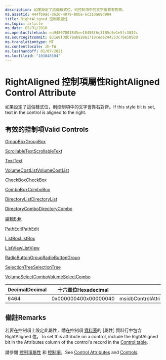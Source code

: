 ```yaml
---
description: 如果設定了這個樣式位，則控制項中的文字會靠右對齊。
ms.assetid: 444fb9ac-8626-4079-80be-6c210a69d984
title: RightAligned 控制項屬性
ms.topic: article
ms.date: 05/31/2018
ms.openlocfilehash: ea94807801845ee18458f6c3105c6e1e5fc3834c
ms.sourcegitcommit: 831e8f3db78ab820e1710cede244553c70e50500
ms.translationtype: MT
ms.contentlocale: zh-TW
ms.lasthandoff: 01/07/2021
ms.locfileid: "103848504"
---
```

# <a name="rightaligned-control-attribute"></a><span data-ttu-id="e4889-103">RightAligned 控制項屬性</span><span class="sxs-lookup"><span data-stu-id="e4889-103">RightAligned Control Attribute</span></span>

<span data-ttu-id="e4889-104">如果設定了這個樣式位，則控制項中的文字會靠右對齊。</span><span class="sxs-lookup"><span data-stu-id="e4889-104">If this style bit is set, text in the control is aligned to the right.</span></span>

## <a name="valid-controls"></a><span data-ttu-id="e4889-105">有效的控制項</span><span class="sxs-lookup"><span data-stu-id="e4889-105">Valid Controls</span></span>

[<span data-ttu-id="e4889-106">GroupBox</span><span class="sxs-lookup"><span data-stu-id="e4889-106">GroupBox</span></span>](groupbox-control.md)

 

[<span data-ttu-id="e4889-107">ScrollableText</span><span class="sxs-lookup"><span data-stu-id="e4889-107">ScrollableText</span></span>](scrollabletext-control.md)

 

[<span data-ttu-id="e4889-108">Text</span><span class="sxs-lookup"><span data-stu-id="e4889-108">Text</span></span>](text-control.md)

 

[<span data-ttu-id="e4889-109">VolumeCostList</span><span class="sxs-lookup"><span data-stu-id="e4889-109">VolumeCostList</span></span>](volumecostlist-control.md)

 

[<span data-ttu-id="e4889-110">CheckBox</span><span class="sxs-lookup"><span data-stu-id="e4889-110">CheckBox</span></span>](checkbox-control.md)

 

[<span data-ttu-id="e4889-111">ComboBox</span><span class="sxs-lookup"><span data-stu-id="e4889-111">ComboBox</span></span>](combobox-control.md)

 

[<span data-ttu-id="e4889-112">DirectoryList</span><span class="sxs-lookup"><span data-stu-id="e4889-112">DirectoryList</span></span>](directorylist-control.md)

 

[<span data-ttu-id="e4889-113">DirectoryCombo</span><span class="sxs-lookup"><span data-stu-id="e4889-113">DirectoryCombo</span></span>](directorycombo-control.md)

 

[<span data-ttu-id="e4889-114">編輯</span><span class="sxs-lookup"><span data-stu-id="e4889-114">Edit</span></span>](edit-control.md)

 

[<span data-ttu-id="e4889-115">PathEdit</span><span class="sxs-lookup"><span data-stu-id="e4889-115">PathEdit</span></span>](pathedit-control.md)

 

[<span data-ttu-id="e4889-116">ListBox</span><span class="sxs-lookup"><span data-stu-id="e4889-116">ListBox</span></span>](listbox-control.md)

 

[<span data-ttu-id="e4889-117">ListView</span><span class="sxs-lookup"><span data-stu-id="e4889-117">ListView</span></span>](listview-control.md)

 

[<span data-ttu-id="e4889-118">RadioButtonGroup</span><span class="sxs-lookup"><span data-stu-id="e4889-118">RadioButtonGroup</span></span>](radiobuttongroup-control.md)

 

[<span data-ttu-id="e4889-119">SelectionTree</span><span class="sxs-lookup"><span data-stu-id="e4889-119">SelectionTree</span></span>](selectiontree-control.md)

 

[<span data-ttu-id="e4889-120">VolumeSelectCombo</span><span class="sxs-lookup"><span data-stu-id="e4889-120">VolumeSelectCombo</span></span>](volumeselectcombo-control.md)



| <span data-ttu-id="e4889-121">Decimal</span><span class="sxs-lookup"><span data-stu-id="e4889-121">Decimal</span></span> | <span data-ttu-id="e4889-122">十六進位</span><span class="sxs-lookup"><span data-stu-id="e4889-122">Hexadecimal</span></span> | <span data-ttu-id="e4889-123">Description</span><span class="sxs-lookup"><span data-stu-id="e4889-123">Description</span></span>                        |
|---------|-------------|------------------------------------|
| <span data-ttu-id="e4889-124">64</span><span class="sxs-lookup"><span data-stu-id="e4889-124">64</span></span>      | <span data-ttu-id="e4889-125">0x00000040</span><span class="sxs-lookup"><span data-stu-id="e4889-125">0x00000040</span></span>  | <span data-ttu-id="e4889-126">msidbControlAttributesRightAligned</span><span class="sxs-lookup"><span data-stu-id="e4889-126">msidbControlAttributesRightAligned</span></span> |



 

## <a name="remarks"></a><span data-ttu-id="e4889-127">備註</span><span class="sxs-lookup"><span data-stu-id="e4889-127">Remarks</span></span>

<span data-ttu-id="e4889-128">若要在控制項上設定此屬性，請在控制項 [資料表](control-table.md)的 [屬性] 資料行中包含 RightAligned 位。</span><span class="sxs-lookup"><span data-stu-id="e4889-128">To set this attribute on a control, include the RightAligned bit in the Attributes column of the control's record in the [Control table](control-table.md).</span></span>

<span data-ttu-id="e4889-129">請參閱 [控制項屬性](control-attributes.md) 和 [控制項](controls.md)。</span><span class="sxs-lookup"><span data-stu-id="e4889-129">See [Control Attributes](control-attributes.md) and [Controls](controls.md).</span></span>

 

 



